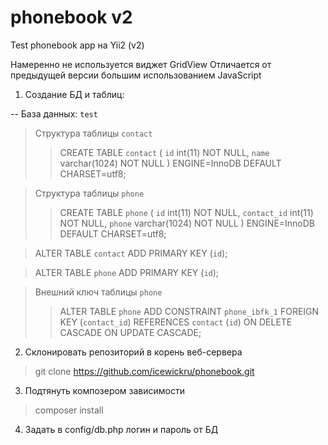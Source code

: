 # phonebook v2
Test phonebook app на Yii2 (v2)

Намеренно не используется виджет GridView
Отличается от предыдущей версии большим использованием JavaScript

1. Создание БД и таблиц:

-- База данных: `test`
>Структура таблицы `contact`
>>CREATE TABLE `contact` (
  `id` int(11) NOT NULL,
  `name` varchar(1024) NOT NULL
) ENGINE=InnoDB DEFAULT CHARSET=utf8;

> Структура таблицы `phone`
>>CREATE TABLE `phone` (
  `id` int(11) NOT NULL,
  `contact_id` int(11) NOT NULL,
  `phone` varchar(1024) NOT NULL
) ENGINE=InnoDB DEFAULT CHARSET=utf8;

>ALTER TABLE `contact`
  ADD PRIMARY KEY (`id`);

>ALTER TABLE `phone`
  ADD PRIMARY KEY (`id`);

>Внешний ключ таблицы `phone`
>>ALTER TABLE `phone` ADD CONSTRAINT `phone_ibfk_1` FOREIGN KEY (`contact_id`) REFERENCES `contact` (`id`) ON DELETE CASCADE ON UPDATE CASCADE;
  
2. Склонировать репозиторий в корень веб-сервера
>git clone https://github.com/icewickru/phonebook.git

3. Подтянуть композером зависимости
>composer install

4. Задать в config/db.php логин и пароль от БД
